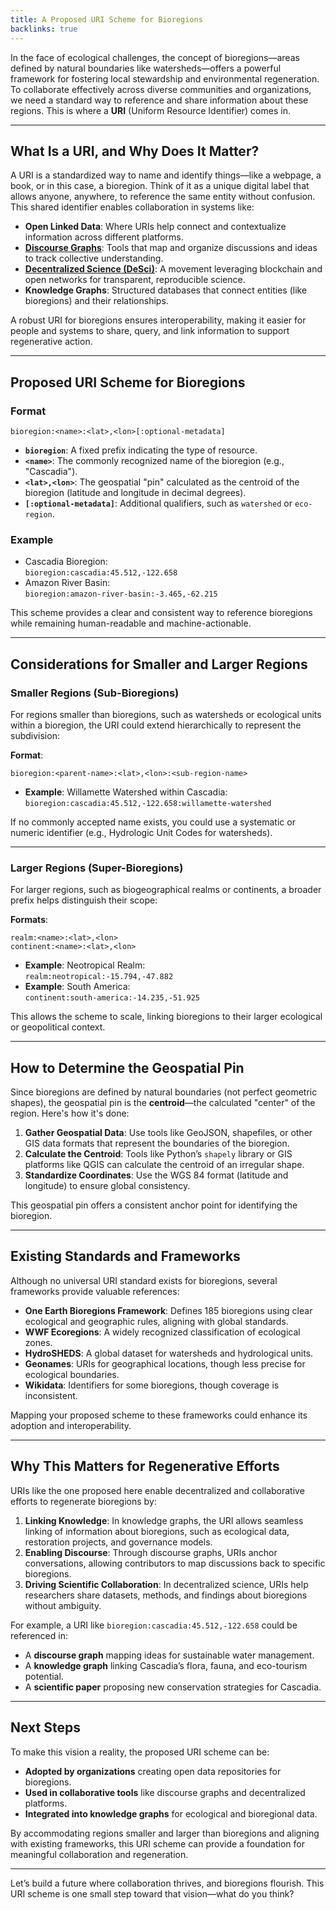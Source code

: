 ```yaml
---
title: A Proposed URI Scheme for Bioregions
backlinks: true
---
```


In the face of ecological challenges, the concept of bioregions—areas defined by natural boundaries like watersheds—offers a powerful framework for fostering local stewardship and environmental regeneration. To collaborate effectively across diverse communities and organizations, we need a standard way to reference and share information about these regions. This is where a **URI** (Uniform Resource Identifier) comes in.

---

## What Is a URI, and Why Does It Matter?

A URI is a standardized way to name and identify things—like a webpage, a book, or in this case, a bioregion. Think of it as a unique digital label that allows anyone, anywhere, to reference the same entity without confusion. This shared identifier enables collaboration in systems like:

- **Open Linked Data**: Where URIs help connect and contextualize information across different platforms.
- **[Discourse Graphs](DiscourseGraphs.md)**: Tools that map and organize discussions and ideas to track collective understanding.
- **[Decentralized Science (DeSci)](GraphsForDeSci.md)**: A movement leveraging blockchain and open networks for transparent, reproducible science.
- **Knowledge Graphs**: Structured databases that connect entities (like bioregions) and their relationships.

A robust URI for bioregions ensures interoperability, making it easier for people and systems to share, query, and link information to support regenerative action.

---

## Proposed URI Scheme for Bioregions

### **Format**
```
bioregion:<name>:<lat>,<lon>[:optional-metadata]
```

- **`bioregion`**: A fixed prefix indicating the type of resource.
- **`<name>`**: The commonly recognized name of the bioregion (e.g., "Cascadia").
- **`<lat>,<lon>`**: The geospatial "pin" calculated as the centroid of the bioregion (latitude and longitude in decimal degrees).
- **`[:optional-metadata]`**: Additional qualifiers, such as `watershed` or `eco-region`.

### **Example**
- Cascadia Bioregion:  
  `bioregion:cascadia:45.512,-122.658`
- Amazon River Basin:  
  `bioregion:amazon-river-basin:-3.465,-62.215`

This scheme provides a clear and consistent way to reference bioregions while remaining human-readable and machine-actionable.

---

## Considerations for Smaller and Larger Regions

### **Smaller Regions (Sub-Bioregions)**

For regions smaller than bioregions, such as watersheds or ecological units within a bioregion, the URI could extend hierarchically to represent the subdivision:

**Format**:  
```
bioregion:<parent-name>:<lat>,<lon>:<sub-region-name>
```

- **Example**: Willamette Watershed within Cascadia:  
  `bioregion:cascadia:45.512,-122.658:willamette-watershed`

If no commonly accepted name exists, you could use a systematic or numeric identifier (e.g., Hydrologic Unit Codes for watersheds).

---

### **Larger Regions (Super-Bioregions)**

For larger regions, such as biogeographical realms or continents, a broader prefix helps distinguish their scope:

**Formats**:  
```
realm:<name>:<lat>,<lon>
continent:<name>:<lat>,<lon>
```

- **Example**: Neotropical Realm:  
  `realm:neotropical:-15.794,-47.882`
- **Example**: South America:  
  `continent:south-america:-14.235,-51.925`

This allows the scheme to scale, linking bioregions to their larger ecological or geopolitical context.

---

## How to Determine the Geospatial Pin

Since bioregions are defined by natural boundaries (not perfect geometric shapes), the geospatial pin is the **centroid**—the calculated "center" of the region. Here's how it's done:

1. **Gather Geospatial Data**: Use tools like GeoJSON, shapefiles, or other GIS data formats that represent the boundaries of the bioregion.  
2. **Calculate the Centroid**: Tools like Python’s `shapely` library or GIS platforms like QGIS can calculate the centroid of an irregular shape.
3. **Standardize Coordinates**: Use the WGS 84 format (latitude and longitude) to ensure global consistency.

This geospatial pin offers a consistent anchor point for identifying the bioregion.

---

## Existing Standards and Frameworks

Although no universal URI standard exists for bioregions, several frameworks provide valuable references:

- **One Earth Bioregions Framework**: Defines 185 bioregions using clear ecological and geographic rules, aligning with global standards.
- **WWF Ecoregions**: A widely recognized classification of ecological zones.
- **HydroSHEDS**: A global dataset for watersheds and hydrological units.
- **Geonames**: URIs for geographical locations, though less precise for ecological boundaries.
- **Wikidata**: Identifiers for some bioregions, though coverage is inconsistent.

Mapping your proposed scheme to these frameworks could enhance its adoption and interoperability.

---

## Why This Matters for Regenerative Efforts

URIs like the one proposed here enable decentralized and collaborative efforts to regenerate bioregions by:

1. **Linking Knowledge**: In knowledge graphs, the URI allows seamless linking of information about bioregions, such as ecological data, restoration projects, and governance models.
2. **Enabling Discourse**: Through discourse graphs, URIs anchor conversations, allowing contributors to map discussions back to specific bioregions.
3. **Driving Scientific Collaboration**: In decentralized science, URIs help researchers share datasets, methods, and findings about bioregions without ambiguity.

For example, a URI like `bioregion:cascadia:45.512,-122.658` could be referenced in:
- A **discourse graph** mapping ideas for sustainable water management.  
- A **knowledge graph** linking Cascadia’s flora, fauna, and eco-tourism potential.  
- A **scientific paper** proposing new conservation strategies for Cascadia.

---

## Next Steps

To make this vision a reality, the proposed URI scheme can be:
- **Adopted by organizations** creating open data repositories for bioregions.
- **Used in collaborative tools** like discourse graphs and decentralized platforms.  
- **Integrated into knowledge graphs** for ecological and bioregional data.

By accommodating regions smaller and larger than bioregions and aligning with existing frameworks, this URI scheme can provide a foundation for meaningful collaboration and regeneration.

---

Let’s build a future where collaboration thrives, and bioregions flourish. This URI scheme is one small step toward that vision—what do you think?

<script src="https://giscus.app/client.js"
        data-repo="DarrenZal/Quartz"
        data-repo-id="R_kgDONJp5NA"
        data-category="Announcements"
        data-category-id="DIC_kwDONJp5NM4Cj_Fw"
        data-mapping="pathname"
        data-strict="0"
        data-reactions-enabled="1"
        data-emit-metadata="0"
        data-input-position="bottom"
        data-theme="transparent_dark"
        data-lang="en"
        crossorigin="anonymous"
        async>
</script>